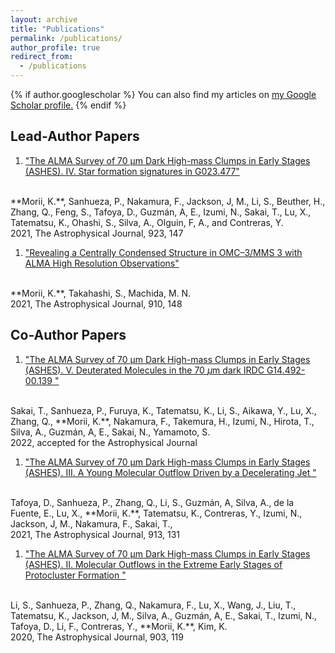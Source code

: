 ```yaml
---
layout: archive
title: "Publications"
permalink: /publications/
author_profile: true
redirect_from:
  - /publications
---
```


{% if author.googlescholar %}
  You can also find my articles on <u><a href="{{author.googlescholar}}">my Google Scholar profile</a>.</u>
{% endif %}

<!-- 
{% include base_path %} -->

## Lead-Author Papers 
1. ["The ALMA Survey of 70 µm Dark High-mass Clumps in Early Stages (ASHES). IV. Star formation signatures in G023.477"](https://ui.adsabs.harvard.edu/abs/2021ApJ...923..147M/abstract)
<br>
**Morii, K.**, Sanhueza, P., Nakamura, F., Jackson, J, M., Li, S., Beuther, H., Zhang, Q., Feng, S., Tafoya, D., Guzmán, A, E., Izumi, N., Sakai, T., Lu, X., 
Tatematsu, K., Ohashi, S., Silva, A., Olguin, F, A., and Contreras, Y.
<br>
2021, The Astrophysical Journal, 923, 147

<br />

1. ["Revealing a Centrally Condensed Structure in OMC–3/MMS 3 with ALMA High Resolution Observations"](https://ui.adsabs.harvard.edu/abs/2021ApJ...910..148M/abstract)
<br>
**Morii, K.**, Takahashi, S., Machida, M. N.
<br>
2021, The Astrophysical Journal, 910, 148

<br />

## Co-Author Papers 
1. ["The ALMA Survey of 70 µm Dark High-mass Clumps in Early Stages (ASHES). V. Deuterated Molecules in the 70 $\mu$m dark IRDC G14.492-00.139 "](https://ui.adsabs.harvard.edu/abs/2021arXiv211113325S/abstract)
<br>
Sakai, T., Sanhueza, P., Furuya, K., Tatematsu, K., Li, S., Aikawa, Y., Lu, X., Zhang, Q., **Morii, K.**, Nakamura, F., Takemura, H., Izumi, N., Hirota, T., Silva, A., Guzmán, A, E., Sakai, N., Yamamoto, S.
<br>
2022, accepted for the Astrophysical Journal

<br />

1. ["The ALMA Survey of 70 μm Dark High-mass Clumps in Early Stages (ASHES). III. A Young Molecular Outflow Driven by a Decelerating Jet "](https://ui.adsabs.harvard.edu/abs/2021ApJ...913..131T/abstract)
<br>
Tafoya, D., Sanhueza, P., Zhang, Q., Li, S., Guzmán, A, Silva, A., de la Fuente, E., Lu, X., **Morii, K.**, Tatematsu, K., Contreras, Y.,  Izumi, N.,
Jackson, J, M., Nakamura, F., Sakai, T., 
<br>
2021, The Astrophysical Journal, 913, 131

<br />

1. ["The ALMA Survey of 70 μm Dark High-mass Clumps in Early Stages (ASHES). II. Molecular Outflows in the Extreme Early Stages of Protocluster Formation "](https://ui.adsabs.harvard.edu/abs/2020ApJ...903..119L/abstract)
<br>
Li, S., Sanhueza, P., Zhang, Q., Nakamura, F., Lu, X.,  Wang, J., Liu, T., Tatematsu, K., 
Jackson, J, M., Silva, A., Guzmán, A, E., Sakai, T., Izumi, N., Tafoya, D., Li, F., Contreras, Y., **Morii, K.**, Kim, K.
<br>
2020, The Astrophysical Journal, 903, 119


<!-- {% for post in site.publications reversed %}
  {% include archive-single.html %}
{% endfor %} -->

